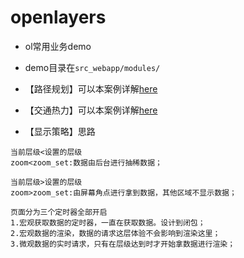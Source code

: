 # openlayers

* ol常用业务demo
* demo目录在`src_webapp/modules/`

* 【路径规划】可以本案例详解[here](https://blog.csdn.net/weixin_42891221/article/details/82143188)
* 【交通热力】可以本案例详解[here](https://blog.csdn.net/weixin_42891221/article/details/82218401)
* 【显示策略】思路
```
当前层级<设置的层级
zoom<zoom_set:数据由后台进行抽稀数据；

当前层级>设置的层级
zoom>zoom_set:由屏幕角点进行拿到数据，其他区域不显示数据；

页面分为三个定时器全部开启
1.宏观获取数据的定时器，一直在获取数据。设计到闭包；
2.宏观数据的渲染，数据的请求这层体验不会影响到渲染这里；
3.微观数据的实时请求，只有在层级达到时才开始拿数据进行渲染；
```

